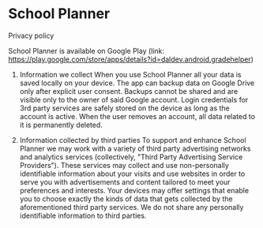 # School Planner
Privacy policy

School Planner is available on Google Play (link: https://play.google.com/store/apps/details?id=daldev.android.gradehelper)

1. Information we collect
When you use School Planner all your data is saved locally on your device. The app can backup data on Google Drive only after explicit user consent. Backups cannot be shared and are visible only to the owner of said Google account.
Login credentials for 3rd party services are safely stored on the device as long as the account is active. When the user removes an account, all data related to it is permanently deleted.

2. Information collected by third parties
To support and enhance School Planner we may work with a variety of third party advertising networks and analytics services (collectively, "Third Party Advertising Service Providers"). These services may collect and use non-personally identifiable information about your visits and use websites in order to serve you with advertisements and content tailored to meet your preferences and interests.
Your devices may offer settings that enable you to choose exactly the kinds of data that gets collected by the aforementioned third party services.
We do not share any personally identifiable information to third parties.
